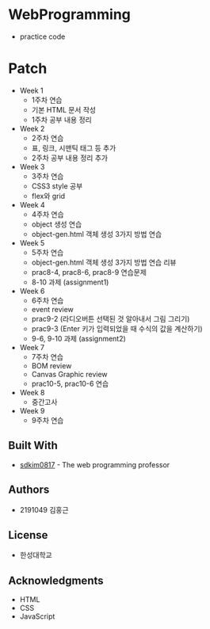 # WebProgramming

* practice code

# Patch
- Week 1
  - 1주차 연습
  - 기본 HTML 문서 작성
  - 1주차 공부 내용 정리
- Week 2
  - 2주차 연습
  - 표, 링크, 시맨틱 태그 등 추가
  - 2주차 공부 내용 정리 추가
- Week 3
  - 3주차 연습
  - CSS3 style 공부
  - flex와 grid 
- Week 4
  - 4주차 연습
  - object 생성 연습
  - object-gen.html 객체 생성 3가지 방법 연습
- Week 5
  - 5주차 연습
  - object-gen.html 객체 생성 3가지 방법 연습 리뷰
  - prac8-4, prac8-6, prac8-9 연습문제
  - 8-10 과제 (assignment1)
- Week 6
  - 6주차 연습
  - event review
  - prac9-2 (라디오버튼 선택된 것 알아내서 그림 그리기)
  - prac9-3 (Enter 키가 입력되었을 때 수식의 값을 계산하기)
  - 9-6, 9-10 과제 (assignment2)
- Week 7
  - 7주차 연습
  - BOM review
  - Canvas Graphic review
  - prac10-5, prac10-6 연습
- Week 8
  - 중간고사
- Week 9
  - 9주차 연습

## Built With

* [sdkim0817](https://github.com/sdkim0817) - The web programming professor

## Authors

* 2191049 김홍근


## License

* 한성대학교

## Acknowledgments

* HTML
* CSS
* JavaScript
